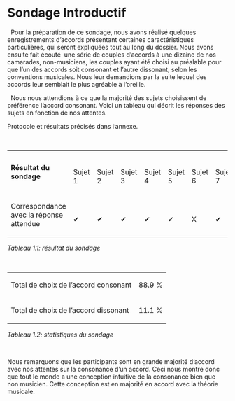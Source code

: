 # Sondage Introductif

<p>&nbsp;&nbsp;Pour la pr&eacute;paration de ce sondage, nous avons r&eacute;alis&eacute; quelques enregistrements d&rsquo;accords pr&eacute;sentant certaines caract&eacute;ristiques particuli&egrave;res, qui seront expliqu&eacute;es tout au long du dossier. Nous avons ensuite fait &eacute;cout&eacute; &nbsp;une s&eacute;rie de couples d&rsquo;accords &agrave; une dizaine de nos camarades, non-musiciens, les couples ayant &eacute;t&eacute; choisi au pr&eacute;alable pour que l&rsquo;un des accords soit consonant et l&rsquo;autre dissonant, selon les conventions musicales. Nous leur demandions par la suite lequel des accords leur semblait le plus agr&eacute;able &agrave; l&rsquo;oreille.</p>
<p>&nbsp;&nbsp;Nous nous attendions &agrave; ce que la majorit&eacute; des sujets choisissent de pr&eacute;f&eacute;rence l&rsquo;accord consonant. Voici un tableau qui d&eacute;crit les r&eacute;ponses des sujets en fonction de nos attentes.</p>
<p>Protocole et r&eacute;sultats pr&eacute;cis&eacute;s dans l&rsquo;annexe.</p>
<p><strong><strong>&nbsp;</strong></strong></p>
<table>
<tbody>
<tr>
<td>
<p><strong>R&eacute;sultat du sondage</strong></p>
</td>
<td><br />
<p>Sujet 1</p>
</td>
<td><br />
<p>Sujet 2</p>
</td>
<td><br />
<p>Sujet 3</p>
</td>
<td><br />
<p>Sujet 4</p>
</td>
<td><br />
<p>Sujet 5</p>
</td>
<td><br />
<p>Sujet 6</p>
</td>
<td><br />
<p>Sujet 7</p>
</td>
<td><br />
<p>Sujet 8</p>
</td>
<td><br />
<p>Sujet 9</p>
</td>
</tr>
<tr>
<td>
<p>Correspondance avec la r&eacute;ponse attendue</p>
</td>
<td><br />
<p>✔</p>
</td>
<td><br />
<p>✔</p>
</td>
<td><br />
<p>✔</p>
</td>
<td><br />
<p>✔</p>
</td>
<td><br />
<p>✔</p>
</td>
<td><br />
<p>X</p>
</td>
<td><br />
<p>✔</p>
</td>
<td><br />
<p>✔</p>
</td>
<td><br />
<p>✔</p>
</td>
</tr>
</tbody>
</table>
<p><em>Tableau 1.1: r&eacute;sultat du sondage</em></p>
<p><strong><strong>&nbsp;</strong></strong></p>
<table>
<tbody>
<tr>
<td>
<p>Total de choix de l&rsquo;accord consonant</p>
</td>
<td>
<p>88.9 %</p>
</td>
</tr>
<tr>
<td>
<p>Total de choix de l&rsquo;accord dissonant</p>
</td>
<td>
<p>11.1 %</p>
</td>
</tr>
</tbody>
</table>
<p><em>Tableau 1.2: statistiques du sondage</em></p>
<p><strong><strong>&nbsp;</strong></strong></p>
<p>Nous remarquons que les participants sont en grande majorit&eacute; d&rsquo;accord avec nos attentes sur la consonance d&rsquo;un accord. Ceci nous montre donc que tout le monde a une conception intuitive de la consonance bien que non musicien. Cette conception est en majorit&eacute; en accord avec la th&eacute;orie musicale.</p>
<p><br /><br /></p>